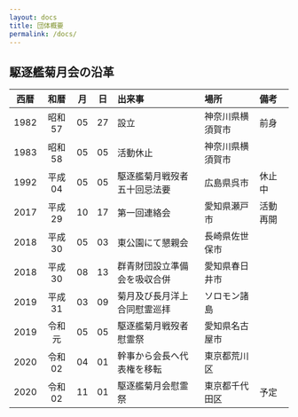 ```yaml
---
layout: docs
title: 団体概要
permalink: /docs/
---
```

## 駆逐艦菊月会の沿革

<div class="scroll" markdown="block">

| 西暦 |  和暦  | 月 | 日 | 出来事                       | 場所             | 備考     |
|:----:|:------:|:--:|:--:|:-----------------------------|:-----------------|:---------|
| 1982 | 昭和57 | 05 | 27 | 設立                         | 神奈川県横須賀市 | 前身     |
| 1983 | 昭和58 | 05 | 05 | 活動休止                     | 神奈川県横須賀市 |          |
| 1992 | 平成04 | 05 | 05 | 駆逐艦菊月戦歿者五十回忌法要 | 広島県呉市       | 休止中    |
| 2017 | 平成29 | 10 | 17 | 第一回連絡会                 | 愛知県瀬戸市     | 活動再開 |
| 2018 | 平成30 | 05 | 03 | 東公園にて懇親会             | 長崎県佐世保市   |          |
| 2018 | 平成30 | 08 | 13 | 群青財団設立準備会を吸収合併 | 愛知県春日井市   |          |
| 2019 | 平成31 | 03 | 09 | 菊月及び長月洋上合同慰霊巡拝 | ソロモン諸島     |          |
| 2019 | 令和元 | 05 | 05 | 駆逐艦菊月戦歿者慰霊祭       | 愛知県名古屋市   |          |
| 2020 | 令和02 | 04 | 01 | 幹事から会長へ代表権を移転   | 東京都荒川区     |          |
| 2020 | 令和02 | 11 | 01 | 駆逐艦菊月会慰霊祭           | 東京都千代田区   | 予定     |

</div>
